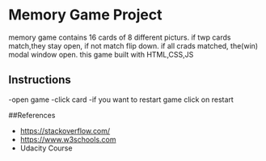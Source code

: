 # Memory Game Project

 memory game contains 16 cards of 8 different picturs. if twp cards match,they stay open, if not match flip down.
 if all crads matched, the(win) modal window open.
this game built with HTML,CSS,JS


## Instructions
-open game
-click card
-if you want to restart game click on restart


##References
- https://stackoverflow.com/
- https://www.w3schools.com
- Udacity Course